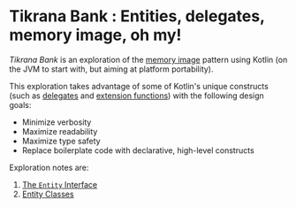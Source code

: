 # Tikrana Bank : Entities, delegates, memory image, oh my!

_Tikrana Bank_ is an exploration of the
[memory image](https://martinfowler.com/bliki/MemoryImage.html) pattern
using Kotlin (on the JVM to start with, but aiming at platform portability).

This exploration takes advantage of some of Kotlin's unique constructs (such
as [delegates](https://kotlinlang.org/docs/delegation.html) and
[extension functions](https://kotlinlang.org/docs/extensions.html)) with the
following design goals:

- Minimize verbosity
- Maximize readability
- Maximize type safety
- Replace boilerplate code with declarative, high-level constructs

Exploration notes are:

1. [The `Entity` Interface](notes/01-entity-interface.md)
2. [Entity Classes](notes/02-entity-classes.md)